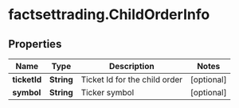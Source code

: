 # factsettrading.ChildOrderInfo

## Properties

Name | Type | Description | Notes
------------ | ------------- | ------------- | -------------
**ticketId** | **String** | Ticket Id for the child order | [optional] 
**symbol** | **String** | Ticker symbol | [optional] 


